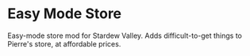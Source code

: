 # Easy Mode Store

Easy-mode store mod for Stardew Valley. Adds difficult-to-get things to Pierre's store, at affordable prices.
